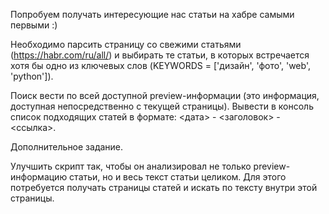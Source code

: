 Попробуем получать интересующие нас статьи на хабре самыми первыми :)

Необходимо парсить страницу со свежими статьями (https://habr.com/ru/all/) и выбирать те статьи, 
в которых встречается хотя бы одно из ключевых слов (KEYWORDS = ['дизайн', 'фото', 'web', 'python']). 

Поиск вести по всей доступной preview-информации (это информация, доступная непосредственно с текущей страницы). 
Вывести в консоль список подходящих статей в формате: <дата> - <заголовок> - <ссылка>.

Дополнительное задание.

Улучшить скрипт так, чтобы он анализировал не только preview-информацию статьи, но и весь текст статьи целиком.
Для этого потребуется получать страницы статей и искать по тексту внутри этой страницы.